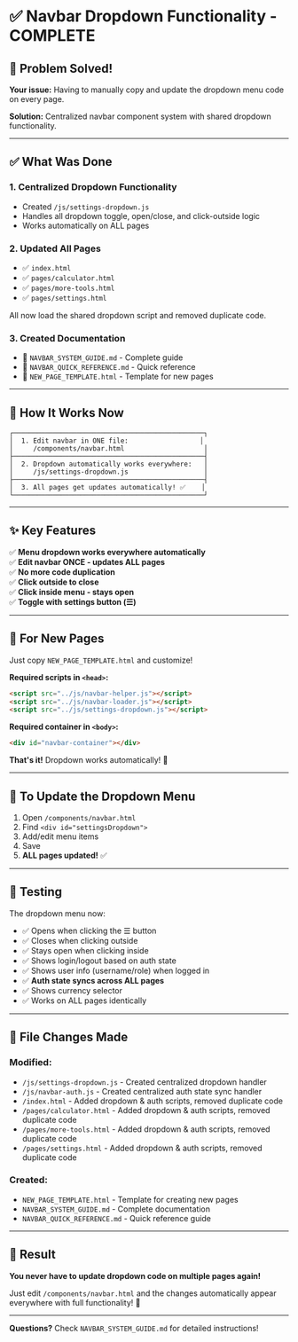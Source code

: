 # ✅ Navbar Dropdown Functionality - COMPLETE

## 🎉 Problem Solved!

**Your issue:** Having to manually copy and update the dropdown menu code on every page.

**Solution:** Centralized navbar component system with shared dropdown functionality.

---

## ✅ What Was Done

### 1. **Centralized Dropdown Functionality**
   - Created `/js/settings-dropdown.js` 
   - Handles all dropdown toggle, open/close, and click-outside logic
   - Works automatically on ALL pages

### 2. **Updated All Pages**
   - ✅ `index.html`
   - ✅ `pages/calculator.html`
   - ✅ `pages/more-tools.html`
   - ✅ `pages/settings.html`
   
   All now load the shared dropdown script and removed duplicate code.

### 3. **Created Documentation**
   - 📄 `NAVBAR_SYSTEM_GUIDE.md` - Complete guide
   - 📄 `NAVBAR_QUICK_REFERENCE.md` - Quick reference
   - 📄 `NEW_PAGE_TEMPLATE.html` - Template for new pages

---

## 🎯 How It Works Now

```
┌────────────────────────────────────────────────┐
│  1. Edit navbar in ONE file:                  │
│     /components/navbar.html                    │
├────────────────────────────────────────────────┤
│  2. Dropdown automatically works everywhere:   │
│     /js/settings-dropdown.js                   │
├────────────────────────────────────────────────┤
│  3. All pages get updates automatically! ✅    │
└────────────────────────────────────────────────┘
```

---

## ✨ Key Features

✅ **Menu dropdown works everywhere automatically**  
✅ **Edit navbar ONCE - updates ALL pages**  
✅ **No more code duplication**  
✅ **Click outside to close**  
✅ **Click inside menu - stays open**  
✅ **Toggle with settings button (☰)**  

---

## 🚀 For New Pages

Just copy `NEW_PAGE_TEMPLATE.html` and customize!

**Required scripts in `<head>`:**
```html
<script src="../js/navbar-helper.js"></script>
<script src="../js/navbar-loader.js"></script>
<script src="../js/settings-dropdown.js"></script>
```

**Required container in `<body>`:**
```html
<div id="navbar-container"></div>
```

**That's it!** Dropdown works automatically! 🎉

---

## 📝 To Update the Dropdown Menu

1. Open `/components/navbar.html`
2. Find `<div id="settingsDropdown">`
3. Add/edit menu items
4. Save
5. **ALL pages updated!** ✅

---

## 🧪 Testing

The dropdown menu now:
- ✅ Opens when clicking the ☰ button
- ✅ Closes when clicking outside
- ✅ Stays open when clicking inside
- ✅ Shows login/logout based on auth state
- ✅ Shows user info (username/role) when logged in
- ✅ **Auth state syncs across ALL pages**
- ✅ Shows currency selector
- ✅ Works on ALL pages identically

---

## 📂 File Changes Made

### Modified:
- `/js/settings-dropdown.js` - Created centralized dropdown handler
- `/js/navbar-auth.js` - Created centralized auth state sync handler
- `/index.html` - Added dropdown & auth scripts, removed duplicate code
- `/pages/calculator.html` - Added dropdown & auth scripts, removed duplicate code
- `/pages/more-tools.html` - Added dropdown & auth scripts, removed duplicate code
- `/pages/settings.html` - Added dropdown & auth scripts, removed duplicate code

### Created:
- `NEW_PAGE_TEMPLATE.html` - Template for creating new pages
- `NAVBAR_SYSTEM_GUIDE.md` - Complete documentation
- `NAVBAR_QUICK_REFERENCE.md` - Quick reference guide

---

## 🎊 Result

**You never have to update dropdown code on multiple pages again!**

Just edit `/components/navbar.html` and the changes automatically appear everywhere with full functionality! 🚀

---

**Questions?** Check `NAVBAR_SYSTEM_GUIDE.md` for detailed instructions!
